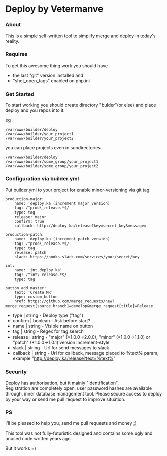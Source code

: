 # Deploy by Vetermanve
### About
This is a simple self-written tool to simplify merge and deploy in today's reality.
### Requires
To get this awesome thing work you should have
 - the last "git" version installed and
 - "shot_open_tags" enabled on php.ini

### Get Started
To start working you should create directory "bulder"(or else) and place deploy and you repos into it.

eg
```
/var/www/builder/deploy
/var/www/builder/your_project1
/var/www/builder/your_project2
```
you can place projects even in subdirectories
```
/var/www/builder/deploy
/var/www/builder/some_group/your_project1
/var/www/builder/some_group/your_project2
```

### Configuration via builder.yml

Put builder.yml to your project for enable minor-versioning via git tag:
```
production-major:
	name: 'deploy.ka (increment major version)'
	tag: /^prod\_release.*$/
	type: tag
	release: major
	confirm: true
	callback: http://deploy.ka/release?key=secret_key&message=
	
production-patch:
	name: 'deploy.ka (increment patch version)'
	tag: /^prod\_release.*$/
	type: tag
	release: patch
	slack: https://hooks.slack.com/services/your/secret/key
	
int:
	name: 'int.deploy.ka'
	tag: /^int\_release.*$/
	type: tag
	
button_add_master:
	text: 'Create MR'
	type: custom_button
	href: https://github.com/merge_requests/new?merge_request[source_branch]=develop&merge_request[title]=Release

```

- type | string - Deploy type ("tag")
- confirm | boolean - Ask before start?
- name | string - Visible name on button
- tag | string - Regex for tag search
- release | string - "major" (*1.0.0->2.0.0), "minor" (*1.0.0->1.1.0) or "patch" (*1.0.0->1.0.1) version increment-style
- slack | string - Url for send messages to slack
- callback | string - Url for callback, message placed to %text% param, example "http://deploy.ka/release?text=%text%"

### Security

Deploy has authorisation, but it mainly "identification".    
Registration are completely open, user password hashes are available through, inner database management tool.
Please secure access to deploy by your way or send me pull request to improve situation. 

### PS
I'll be pleased to help you, send me pull requests and money ;)

This tool was not fully-futuristic designed and contains some ugly and unused code written years ago.

But it works =)
